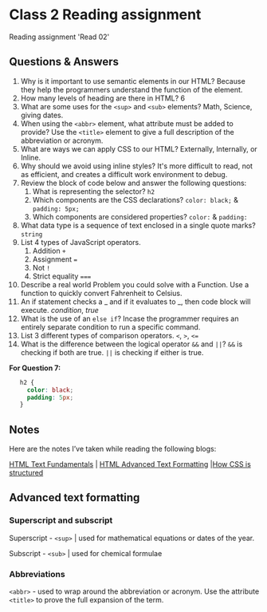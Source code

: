 # Class 2 Reading assignment

Reading assignment 'Read 02'

## Questions & Answers

1. Why is it important to use semantic elements in our HTML? Because they help the programmers understand the function of the element.
2. How many levels of heading are there in HTML? 6
3. What are some uses for the `<sup>` and `<sub>` elements? Math, Science, giving dates.
4. When using the `<abbr>` element, what attribute must be added to provide? Use the `<title>` element to give a full description of the abbreviation or acronym.
5. What are ways we can apply CSS to our HTML? Externally, Internally, or Inline.
6. Why should we avoid using inline styles? It's more difficult to read, not as efficient, and creates a difficult work environment to debug.
7. Review the block of code below and answer the following questions:
    1. What is representing the selector? `h2`
    2. Which components are the CSS declarations? `color: black;` & `padding: 5px;`
    3. Which components are considered properties? `color:` & `padding:`
8. What data type is a sequence of text enclosed in a single quote marks? `string`
9. List 4 types of JavaScript operators.
    1. Addition `+`
    2. Assignment `=`
    3. Not `!`
    4. Strict equality `===`
10. Describe a real world Problem you could solve with a Function. Use a function to quickly convert Fahrenheit to Celsius.
11. An if statement checks a _ and if it evaluates to \_, then code block will execute. *condition*, *true*
12. What is the use of an `else if`? Incase the programmer requires an entirely separate condition to run a specific command.
13. List 3 different types of comparison operators. `<`, `>`, `<=`
14. What is the difference between the logical operator `&&` and `||`? `&&` is checking if both are true. `||` is checking if either is true.

**For Question 7:**

``` css
   h2 {
     color: black;
     padding: 5px;
   }
```

## Notes

Here are the notes I’ve taken while reading the following blogs:

[HTML Text Fundamentals](https://developer.mozilla.org/en-US/docs/Learn/HTML/Introduction_to_HTML/HTML_text_fundamentals) \| [HTML Advanced Text Formatting](https://developer.mozilla.org/en-US/docs/Learn/HTML/Introduction_to_HTML/Advanced_text_formatting) \|[How CSS is structured](https://developer.mozilla.org/en-US/docs/Learn/CSS/First_steps/How_CSS_is_structured)

## Advanced text formatting

### Superscript and subscript

Superscript - `<sup>` \| used for mathematical equations or dates of the year.

Subscript - `<sub>` \| used for chemical formulae

### Abbreviations

`<abbr>` - used to wrap around the abbreviation or acronym. Use the attribute `<title>` to prove the full expansion of the term.